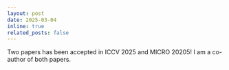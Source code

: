 ```yaml
---
layout: post
date: 2025-03-04
inline: true
related_posts: false
---
```


Two papers has been accepted in ICCV 2025 and MICRO 20205! I am a co-author of both papers.
